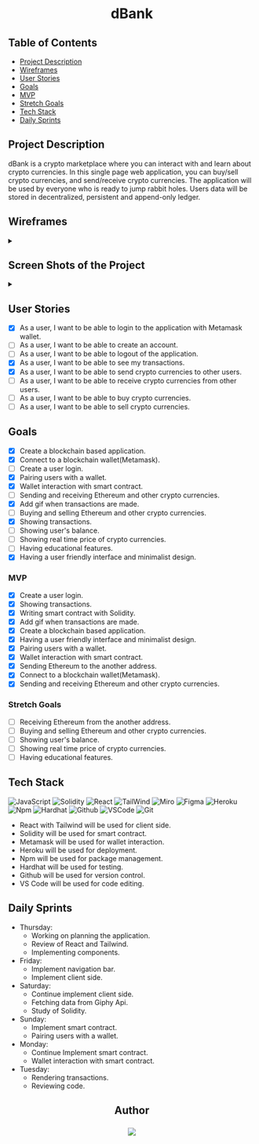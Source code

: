 <div align="center">
<h1>dBank</h1>
</div>

## Table of Contents

- [Project Description](#project-description)
- [Wireframes](#wireframes)
- [User Stories](#user-stories)
- [Goals](#goals)
- [MVP](#mvp)
- [Stretch Goals](#stretch-goals)
- [Tech Stack](#tech-stack)
- [Daily Sprints](#daily-sprints)


## Project Description

 dBank is a crypto marketplace where you can interact with and learn about crypto currencies. In this single page web application, you can buy/sell crypto currencies, and send/receive crypto currencies.
 The application will be used by everyone who is ready to jump rabbit holes. Users data will be stored in decentralized, persistent and append-only ledger.

## Wireframes

<details>
<summary>

</summary>

![Welcome Page](./wireframe/Welcome.png)
![Transactions Page](./wireframe/Transactions.png)

</details>

## Screen Shots of the Project


<details>
<summary>

</summary>

![Shot1](./screenshots/shot1.png)
![Shot2](./screenshots/shot2.png)

</details>

## User Stories

- [x] As a user, I want to be able to login to the application with Metamask wallet.
- [ ] As a user, I want to be able to create an account.
- [ ] As a user, I want to be able to logout of the application.
- [x] As a user, I want to be able to see my transactions.
- [x] As a user, I want to be able to send crypto currencies to other users.
- [ ] As a user, I want to be able to receive crypto currencies from other users.
- [ ] As a user, I want to be able to buy crypto currencies.
- [ ] As a user, I want to be able to sell crypto currencies.

## Goals

- [x] Create a blockchain based application.
- [x] Connect to a blockchain wallet(Metamask).
- [ ] Create a user login.
- [x] Pairing users with a wallet.
- [x] Wallet interaction with smart contract.
- [ ] Sending and receiving Ethereum and other crypto currencies.
- [x] Add gif when transactions are made.
- [ ] Buying and selling Ethereum and other crypto currencies.
- [x] Showing transactions.
- [ ] Showing user's balance.
- [ ] Showing real time price of crypto currencies.
- [ ] Having educational features.
- [x] Having a user friendly interface and minimalist design.

### MVP

- [x] Create a user login.
- [x] Showing transactions.
- [x] Writing smart contract with Solidity.
- [x] Add gif when transactions are made.
- [x] Create a blockchain based application.
- [x] Having a user friendly interface and minimalist design.
- [x] Pairing users with a wallet.
- [x] Wallet interaction with smart contract.
- [x] Sending Ethereum to the another address.
- [x] Connect to a blockchain wallet(Metamask).
- [x] Sending and receiving Ethereum and other crypto currencies.

### Stretch Goals


- [ ] Receiving Ethereum from the another address.
- [ ] Buying and selling Ethereum and other crypto currencies.
- [ ] Showing user's balance.
- [ ] Showing real time price of crypto currencies.
- [ ] Having educational features.

## Tech Stack

![JavaScript](https://img.shields.io/badge/-JavaScript-333?style=flat&logo=javascript)
![Solidity](https://img.shields.io/badge/-Solidity-333?style=flat&logo=solidity)
![React](https://img.shields.io/badge/-React-333?style=flat&logo=react)
![TailWind](https://img.shields.io/badge/-TailWind-333?style=flat&logo=tailwind)
![Miro](https://img.shields.io/badge/-Miro-333?style=flat&logo=miro)
![Figma](https://img.shields.io/badge/-Figma-333?style=flat&logo=figma)
![Heroku](https://img.shields.io/badge/-Heroku-333?style=flat&logo=heroku)
![Npm](https://img.shields.io/badge/-Npm-333?style=flat&logo=npm)
![Hardhat](https://img.shields.io/badge/-Hardhat-333?style=flat&logo=hardhat)
![Github](https://img.shields.io/badge/-GitHub-333?style=flat&logo=github)
![VSCode](https://img.shields.io/badge/-VS_Code-333?style=flat&logo=visualstudio)
![Git](https://img.shields.io/badge/-Git-333?style=flat&logo=git)

- React with Tailwind will be used for client side.
- Solidity will be used for smart contract.
- Metamask will be used for wallet interaction.
- Heroku will be used for deployment.
- Npm will be used for package management.
- Hardhat will be used for testing.
- Github will be used for version control.
- VS Code will be used for code editing.

## Daily Sprints

- Thursday:
  - Working on planning the application.
  - Review of React and Tailwind.
  - Implementing components.
- Friday:
  - Implement navigation bar.
  - Implement client side.
- Saturday:
  - Continue implement client side.
  - Fetching data from Giphy Api.
  - Study of Solidity.
- Sunday:
  - Implement smart contract.
  - Pairing users with a wallet.
- Monday:
  - Continue Implement smart contract.
  - Wallet interaction with smart contract.
- Tuesday:
  - Rendering transactions.
  - Reviewing code.


<div align="center">
  <h2>Author</h2>
  <h3> </h3>
 
  <a href="https://www.linkedin.com/in/huseyingumus/" target="_blank">
    <img src="https://img.shields.io/badge/-linkedin.com/in/HuseyinErhanGumus-blue?style=flat&``logo=Linkedin&logoColor=white">
  </a>
  </div>
  <br>


